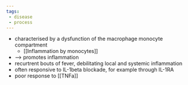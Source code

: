 ```yaml
---
tags:
 - disease
 - process
---
```

- characterised by a dysfunction of the macrophage monocyte compartment
	- [[Inflammation by monocytes]]
- --> promotes inflammation 
- recurtrent bouts of fever, debilitating local and systemic inflammation 
- often responsive to IL-1beta blockade, for example through IL-1RA
- poor response to [[TNFa]]